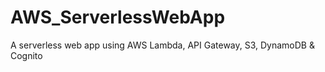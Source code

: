 # AWS_ServerlessWebApp
A serverless web app using AWS Lambda, API Gateway, S3, DynamoDB &amp; Cognito
